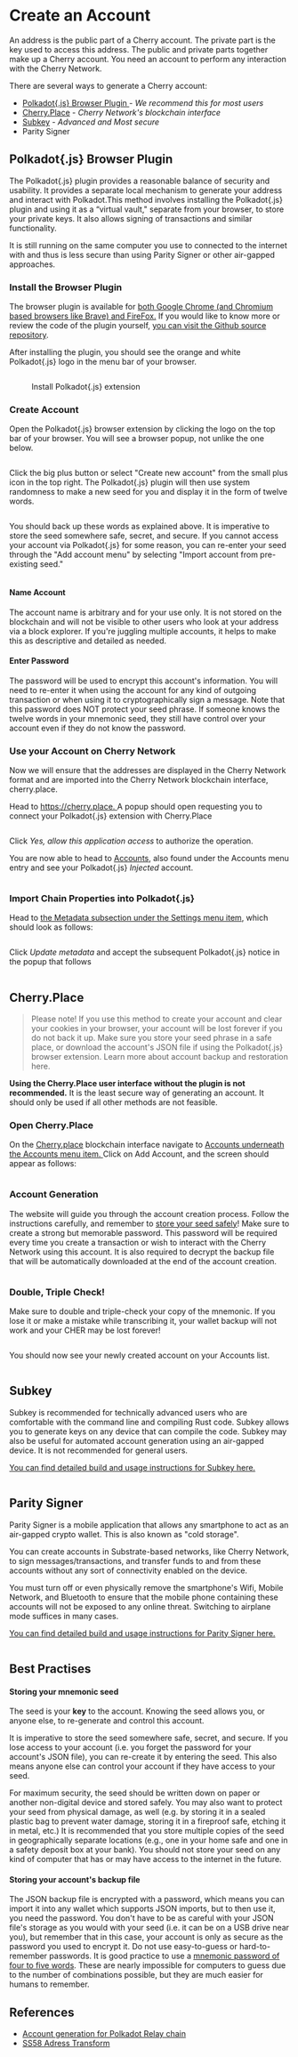 # Create an Account

An address is the public part of a Cherry account. The private part is the key used to access this address. The public and private parts together make up a Cherry account. You need an account to perform any interaction with the Cherry Network.

There are several ways to generate a Cherry account:

* [​Polkadot{.js} Browser Plugin ](https://polkadot.js.org/extension/)- _We recommend this for most users_
* ​[Cherry.Place​](https://cherry.place) - _Cherry Network's blockchain interface_
* ​[Subkey](create-an-account.md#subkey) - _Advanced and Most secure_
* Parity Signer

## Polkadot{.js} Browser Plugin <a href="#polkadot-.js-browser-plugin" id="polkadot-.js-browser-plugin"></a>

The Polkadot{.js} plugin provides a reasonable balance of security and usability. It provides a separate local mechanism to generate your address and interact with Polkadot.This method involves installing the Polkadot{.js} plugin and using it as a “virtual vault," separate from your browser, to store your private keys. It also allows signing of transactions and similar functionality.

It is still running on the same computer you use to connected to the internet with and thus is less secure than using Parity Signer or other air-gapped approaches.

### Install the Browser Plugin <a href="#install-the-browser-plugin" id="install-the-browser-plugin"></a>

The browser plugin is available for [both Google Chrome (and Chromium based browsers like Brave) and FireFox.](https://polkadot.js.org/extension/)​ If you would like to know more or review the code of the plugin yourself, [you can visit the Github source repository](https://github.com/polkadot-js/extension).

After installing the plugin, you should see the orange and white Polkadot{.js} logo in the menu bar of your browser.

<figure><img src="../.gitbook/assets/image (8).png" alt=""><figcaption><p>Install Polkadot{.js} extension</p></figcaption></figure>

### Create Account <a href="#create-account" id="create-account"></a>

Open the Polkadot{.js} browser extension by clicking the logo on the top bar of your browser. You will see a browser popup, not unlike the one below.

<figure><img src="../.gitbook/assets/image (18).png" alt=""><figcaption></figcaption></figure>

Click the big plus button or select "Create new account" from the small plus icon in the top right. The Polkadot{.js} plugin will then use system randomness to make a new seed for you and display it in the form of twelve words.

<figure><img src="../.gitbook/assets/image (2).png" alt=""><figcaption></figcaption></figure>

You should back up these words as explained above. It is imperative to store the seed somewhere safe, secret, and secure. If you cannot access your account via Polkadot{.js} for some reason, you can re-enter your seed through the "Add account menu" by selecting "Import account from pre-existing seed."

<figure><img src="../.gitbook/assets/image.png" alt=""><figcaption></figcaption></figure>

#### Name Account <a href="#name-account" id="name-account"></a>

The account name is arbitrary and for your use only. It is not stored on the blockchain and will not be visible to other users who look at your address via a block explorer. If you're juggling multiple accounts, it helps to make this as descriptive and detailed as needed.

#### Enter Password <a href="#enter-password" id="enter-password"></a>

The password will be used to encrypt this account's information. You will need to re-enter it when using the account for any kind of outgoing transaction or when using it to cryptographically sign a message. Note that this password does NOT protect your seed phrase. If someone knows the twelve words in your mnemonic seed, they still have control over your account even if they do not know the password.

### Use your Account on Cherry Network

Now we will ensure that the addresses are displayed in the Cherry Network format and are imported into the Cherry Network blockchain interface, cherry.place.

Head to [https://cherry.place. ](https://cherry.place)A popup should open requesting you to connect your Polkadot{.js} extension with Cherry.Place

<figure><img src="../.gitbook/assets/image (4).png" alt=""><figcaption></figcaption></figure>

Click _Yes, allow this application access_ to authorize the operation.&#x20;

You are now able to head to [Accounts](https://cherry.place/#/accounts), also found under the Accounts menu entry and see your Polkadot{.js} _Injected_ account.

<figure><img src="../.gitbook/assets/image (14).png" alt=""><figcaption></figcaption></figure>

### Import Chain Properties into Polkadot{.js} <a href="#subkey" id="subkey"></a>

Head to [the Metadata subsection under the Settings menu item](https://cherry.place/#/settings/metadata), which should look as follows:&#x20;

<figure><img src="../.gitbook/assets/image (23).png" alt=""><figcaption></figcaption></figure>

&#x20;Click _Update metadata_ and accept the subsequent Polkadot{.js} notice in the popup that follows

<figure><img src="../.gitbook/assets/image (24).png" alt=""><figcaption></figcaption></figure>

## Cherry.Place <a href="#edgeui-flax.vercel.app" id="edgeui-flax.vercel.app"></a>

> Please note! If you use this method to create your account and clear your cookies in your browser, your account will be lost forever if you do not back it up. Make sure you store your seed phrase in a safe place, or download the account's JSON file if using the Polkadot{.js} browser extension. Learn more about account backup and restoration here.

**Using the Cherry.Place user interface without the plugin is not recommended.** It is the least secure way of generating an account. It should only be used if all other methods are not feasible.

### Open Cherry.Place <a href="#open-edgeui-flax.vercel.app" id="open-edgeui-flax.vercel.app"></a>

On the [Cherry.place](http://cherry.place) blockchain interface navigate to [Accounts underneath the Accounts menu item. ](https://cherry.place/#/accounts)Click on Add Account, and the screen should appear as follows:

<figure><img src="../.gitbook/assets/image (3).png" alt=""><figcaption></figcaption></figure>

### Account Generation <a href="#start-account-generation" id="start-account-generation"></a>

The website will guide you through the account creation process. Follow the instructions carefully, and remember to [store your seed safely](create-an-account.md#best-practises)! Make sure to create a strong but memorable password. This password will be required every time you create a transaction or wish to interact with the Cherry Network using this account. It is also required to decrypt the backup file that will be automatically downloaded at the end of the account creation.

<figure><img src="../.gitbook/assets/image (9).png" alt=""><figcaption></figcaption></figure>

### Double, Triple Check! <a href="#create-and-back-up-account" id="create-and-back-up-account"></a>

Make sure to double and triple-check your copy of the mnemonic. If you lose it or make a mistake while transcribing it, your wallet backup will not work and your CHER may be lost forever!

<figure><img src="../.gitbook/assets/image (22).png" alt=""><figcaption></figcaption></figure>

You should now see your newly created account on your Accounts list.

<figure><img src="../.gitbook/assets/image (10).png" alt=""><figcaption></figcaption></figure>

## Subkey <a href="#subkey" id="subkey"></a>

Subkey is recommended for technically advanced users who are comfortable with the command line and compiling Rust code. Subkey allows you to generate keys on any device that can compile the code. Subkey may also be useful for automated account generation using an air-gapped device. It is not recommended for general users.

​[You can find detailed build and usage instructions for Subkey here.](https://github.com/paritytech/substrate/tree/master/bin/utils/subkey)​

<figure><img src="../.gitbook/assets/image (25).png" alt=""><figcaption></figcaption></figure>

## Parity Signer

Parity Signer is a mobile application that allows any smartphone to act as an air-gapped crypto wallet. This is also known as "cold storage".

You can create accounts in Substrate-based networks, like Cherry Network, to sign messages/transactions, and transfer funds to and from these accounts without any sort of connectivity enabled on the device.

You must turn off or even physically remove the smartphone's Wifi, Mobile Network, and Bluetooth to ensure that the mobile phone containing these accounts will not be exposed to any online threat. Switching to airplane mode suffices in many cases.

[​You can find detailed build and usage instructions for Parity Signer here. ](https://github.com/paritytech/parity-signer)

<figure><img src="../.gitbook/assets/image (7).png" alt=""><figcaption></figcaption></figure>

## Best Practises

#### **Storing your mnemonic seed**

The seed is your **key** to the account. Knowing the seed allows you, or anyone else, to re-generate and control this account.&#x20;

It is imperative to store the seed somewhere safe, secret, and secure. If you lose access to your account (i.e. you forget the password for your account's JSON file), you can re-create it by entering the seed. This also means anyone else can control your account if they have access to your seed.

For maximum security, the seed should be written down on paper or another non-digital device and stored safely. You may also want to protect your seed from physical damage, as well (e.g. by storing it in a sealed plastic bag to prevent water damage, storing it in a fireproof safe, etching it in metal, etc.) It is recommended that you store multiple copies of the seed in geographically separate locations (e.g., one in your home safe and one in a safety deposit box at your bank). You should not store your seed on any kind of computer that has or may have access to the internet in the future.

#### **Storing your account's backup file** <a href="#storing-your-accounts-json-file" id="storing-your-accounts-json-file"></a>

The JSON backup file is encrypted with a password, which means you can import it into any wallet which supports JSON imports, but to then use it, you need the password. You don't have to be as careful with your JSON file's storage as you would with your seed (i.e. it can be on a USB drive near you), but remember that in this case, your account is only as secure as the password you used to encrypt it. Do not use easy-to-guess or hard-to-remember passwords. It is good practice to use a [mnemonic password of four to five words](https://xkcd.com/936/). These are nearly impossible for computers to guess due to the number of combinations possible, but they are much easier for humans to remember.

## References <a href="#reference" id="reference"></a>

* ​[Account generation for Polkadot Relay chain](https://wiki.polkadot.network/docs/en/learn-account-generation)​
* ​[SS58 Adress Transform](https://polkadot.subscan.io/tools/ss58\_transform)​
